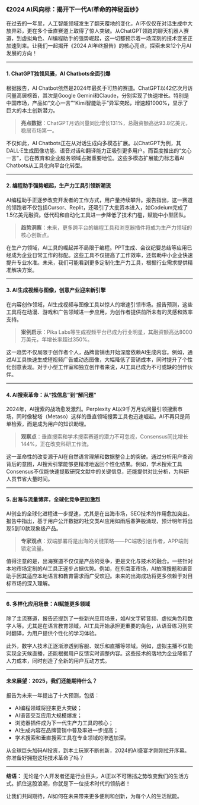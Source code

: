 ### 《2024 AI风向标：揭开下一代AI革命的神秘面纱》

在过去的一年里，人工智能领域发生了翻天覆地的变化，AI不仅仅在对话生成中大放异彩，更在多个垂直赛道上取得了惊人突破。从ChatGPT领跑的聊天机器人赛道，到虚拟角色、AI编程助手的强势崛起，这一切都预示着一场深刻的技术变革正加速到来。让我们一起揭开《2024 AI年终报告》的核心亮点，探索未来12个月AI发展的方向！

---

#### **1. ChatGPT独领风骚，AI Chatbots全面引爆**

根据报告，AI Chatbot依然是2024年最炙手可热的赛道。ChatGPT以42亿次月访问量高居榜首，其次是Google Gemini和Claude，分别实现了快速增长。特别是中国市场，产品如“文心一言”“Kimi智能助手”异军突起，增速超1000%，显示了巨大的本土创新潜力。

> **亮点数据**：ChatGPT月访问量同比增长131%，总融资额高达93.8亿美元，稳居市场第一。

不仅如此，AI Chatbots正在从对话生成向多模态扩展。以ChatGPT为例，其DALL·E生成图像功能、语音对话和翻译能力正吸引更多用户。而百度推出的“文心一言”，已在教育和企业服务领域占据重要地位。这些多模态扩展能力标志着AI Chatbots从工具化向平台化转型。

---

#### **2. 编程助手强势崛起，生产力工具引领新潮流**

AI编程助手正逐步改变开发者的工作方式，用户量持续攀升。报告指出，这一赛道的领跑者不仅包括Cursor、Replit，还吸引了大批资本进入，如Codeium完成了1.5亿美元融资。低代码和自动化工具进一步降低了技术门槛，赋能中小型团队。

> **趋势洞察**：未来，更多跨平台的编程工具和浏览器插件将成为生产力领域的核心创新点。

在生产力领域，AI工具的崛起并不局限于编程。PPT生成、会议纪要总结等应用已经成为企业日常工作的标配。这些工具不仅提高了工作效率，还帮助中小企业快速提升专业水准。未来，我们可能看到更多定制化生产力工具，根据行业需求提供精准解决方案。

---

#### **3. AI生成视频与图像，创意产业迎来新引擎**

在内容创作领域，AI生成视频与图像工具以惊人的增速引领市场。报告预测，这些工具将在动漫、游戏和广告领域进一步应用，为创作者提供前所未有的灵感和效率支持。

> **案例启示**：Pika Labs等生成视频平台已成为行业明星，其融资额高达8000万美元，年增长率超过350%。

这一趋势不仅局限于创作者个人，品牌营销也开始深度依赖AI生成内容。例如，通过AI工具快速生成短视频广告或动态图像，大幅降低了营销成本，同时提升了个性化创意表现。对于小型工作室和独立创作者来说，AI工具已成为不可或缺的创作伙伴。

---

#### **4. AI搜索革命：从“找信息”到“解问题”**

2024年，AI搜索的战场愈发激烈。Perplexity AI以9千万月访问量引领搜索市场，同时像秘塔（Metaso）这样的垂直领域搜索工具也迅速崛起。AI不再只是简单检索，而是成为用户的知识助理。

> **观察点**：垂直搜索和学术搜索赛道的潜力不可忽视，Consensus同比增长144%，正在改变科研工作流。

这一革命性的改变源于AI在自然语言理解和数据整合上的突破。通过分析用户查询背后的意图，AI搜索引擎能够更精准地返回个性化结果。例如，学术搜索工具Consensus不仅能快速提取研究文献中的关键信息，还能提供对比分析，为科研人员节省大量时间。

---

#### **5. 出海与流量博弈，全球化竞争更加激烈**

AI创业的全球化进程进一步提速，尤其是在出海市场，SEO技术的作用愈加突出。报告中指出，基于用户公开数据的社交类AI应用如雨后春笋般涌现，预计明年将出现5到10款现象级产品。

> **专家观点**：双端部署将是出海的关键策略——PC端吸引创作者，APP端则锁定流量。

值得注意的是，出海赛道不仅仅是产品的竞争，更是文化与技术的融合。一些针对本地市场定制的AI工具正逐步占据优势。例如，在东南亚市场，AI拍照搜题和语音助手因其适应本地语言和教育需求而广受欢迎。未来的出海成功将更多依赖于对目标市场的深入理解。

---

#### **6. 多样化应用场景：AI赋能更多领域**

除了主流赛道，报告还提到了一些新兴应用场景，如AI文字转音频、虚拟角色和数字人等。尤其是在语言教育领域，AI工具开始承担更重要的角色，从语音练习到实时翻译，为用户提供个性化的学习体验。

此外，数字人技术正逐渐渗透到客服、娱乐和直播等领域。例如，虚拟主播不仅能实现全天候直播，还能根据用户反馈实时调整内容。这些技术的落地为企业降低了人力成本，同时创造了全新的用户互动方式。

---

#### **未来展望：2025，我们还能期待什么？**

报告为未来一年提出了十大预测，包括：

- AI编程领域将迎来更大突破；
- AI语音交互应用大规模爆发；
- 浏览器插件成为下一代生产力工具的核心；
- AI生成内容在品牌营销中普及率进一步提高；
- 学术搜索和垂直搜索工具在专业领域的渗透加深。

从全球巨头加码AI投资，到本土玩家不断创新，2024的AI盛宴才刚刚拉开序幕。你准备好拥抱这场技术革命了吗？

---

**结语：** 无论是个人开发者还是行业巨头，AI正以不可阻挡之势改变我们的生活方式。抓住这股浪潮，你就是下一位技术时代的领航者！

让我们共同期待，AI如何在未来带来更多便利和创新，为每个人的生活赋能。
